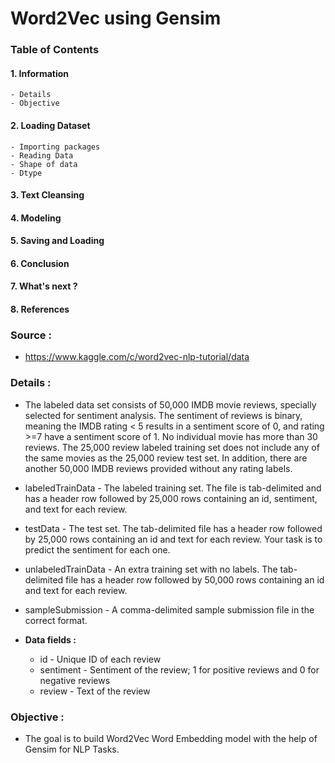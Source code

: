 # Word2Vec using Gensim

### Table of Contents

#### 1. **Information**
    - Details
    - Objective

#### 2. **Loading Dataset**
    - Importing packages
    - Reading Data
    - Shape of data
    - Dtype

#### 3. **Text Cleansing**

#### 4. **Modeling**

#### 5. **Saving and Loading**

#### 6. **Conclusion**

#### 7. **What's next ?**

#### 8. **References**<br>

### Source :
- https://www.kaggle.com/c/word2vec-nlp-tutorial/data

### Details :

- The labeled data set consists of 50,000 IMDB movie reviews, specially selected for sentiment analysis. The sentiment of reviews is binary, meaning the IMDB rating < 5 results in a sentiment score of 0, and rating >=7 have a sentiment score of 1. No individual movie has more than 30 reviews. The 25,000 review labeled training set does not include any of the same movies as the 25,000 review test set. In addition, there are another 50,000 IMDB reviews provided without any rating labels.

- labeledTrainData - The labeled training set. The file is tab-delimited and has a header row followed by 25,000 rows containing an id, sentiment, and text for each review.  


- testData - The test set. The tab-delimited file has a header row followed by 25,000 rows containing an id and text for each review. Your task is to predict the sentiment for each one. 


- unlabeledTrainData - An extra training set with no labels. The tab-delimited file has a header row followed by 50,000 rows containing an id and text for each review. 


- sampleSubmission - A comma-delimited sample submission file in the correct format.


- **Data fields :**
    - id - Unique ID of each review
    - sentiment - Sentiment of the review; 1 for positive reviews and 0 for negative reviews
    - review - Text of the review


### Objective :

- The goal is to build Word2Vec Word Embedding model with the help of Gensim for NLP Tasks.
